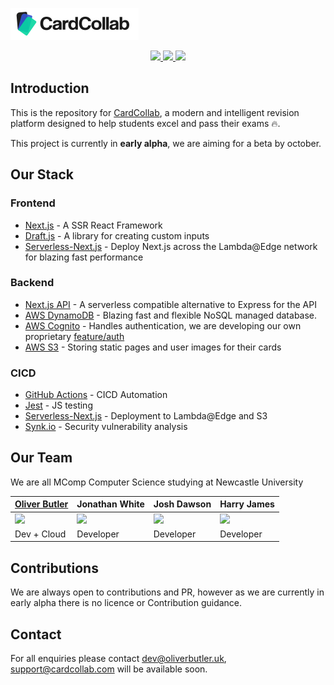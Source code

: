 ![CardCollab Logo](./public/logo-full.svg)

<p align="center">
  <a href="http://www.serverless.com" alt="Serverless">
    <img src="http://public.serverless.com/badges/v3.svg" />
  </a>
  <a href="#" alt="Vulnerabilities">
    <img src="https://snyk.io/test/github/cardcollab/cardcollab-core/badge.svg" />
  </a>
  <a href="https://snyk.io/test/github/oliverbutler/CardCollab/cardcollab-core" alt="CICD">
    <img src="https://github.com/CardCollab/cardcollab-core/workflows/Node%20Continuous%20Integration/badge.svg" />
  </a>
</p>

## Introduction

This is the repository for [CardCollab](https://cardcollab.com), a modern and intelligent revision platform designed to help students excel and pass their exams 🔥.

This project is currently in **early alpha**, we are aiming for a beta by october.

## Our Stack

### Frontend

- [Next.js](https://nextjs.org) - A SSR React Framework
- [Draft.js]() - A library for creating custom inputs
- [Serverless-Next.js](https://github.com/danielcondemarin/serverless-next.js) - Deploy Next.js across the Lambda@Edge network for blazing fast performance

### Backend

- [Next.js API](https://nextjs.org/docs/api-routes/introduction) - A serverless compatible alternative to Express for the API
- [AWS DynamoDB](https://aws.amazon.com/dynamodb/) - Blazing fast and flexible NoSQL managed database.
- [AWS Cognito](https://aws.amazon.com/cognito/) - Handles authentication, we are developing our own proprietary [feature/auth](https://github.com/CardCollab/cardcollab-core/tree/feature/auth)
- [AWS S3](https://aws.amazon.com/s3/) - Storing static pages and user images for their cards

### CICD

- [GitHub Actions]() - CICD Automation
- [Jest]() - JS testing
- [Serverless-Next.js]() - Deployment to Lambda@Edge and S3
- [Synk.io](http://snyk.io/) - Security vulnerability analysis

## Our Team

We are all MComp Computer Science studying at Newcastle University

| <a href="https://www.linkedin.com/in/oliver-butler/">Oliver Butler </a> | Jonathan White                                            | Josh Dawson                                                 | Harry James                                                  |
| ----------------------------------------------------------------------- | --------------------------------------------------------- | ----------------------------------------------------------- | ------------------------------------------------------------ |
| <img src="https://github.com/oliverbutler.png" width="100"/>            | <img src="https://github.com/jwcode-uk.png" width="100"/> | <img src="https://github.com/joshrdawson.png" width="100"/> | <img src="https://github.com/harryjamesuk.png" width="100"/> |
| Dev + Cloud                                                             | Developer                                                 | Developer                                                   | Developer                                                    |

## Contributions

We are always open to contributions and PR, however as we are currently in early alpha there is no licence or Contribution guidance.

## Contact

For all enquiries please contact dev@oliverbutler.uk, support@cardcollab.com will be available soon.

